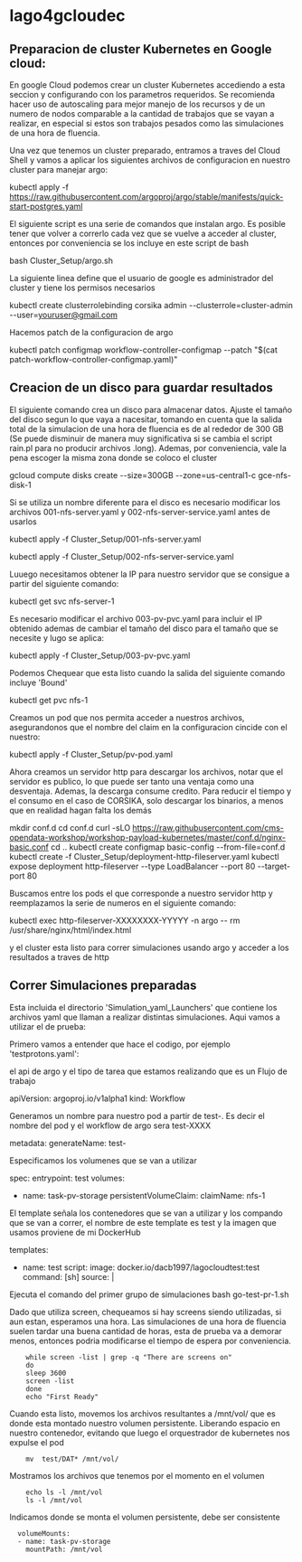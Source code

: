 # lago4gcloudec

## Preparacion de cluster Kubernetes en Google cloud:

En google Cloud podemos crear un cluster Kubernetes accediendo a esta seccion y configurando con los parametros requeridos. Se recomienda hacer uso de autoscaling para mejor manejo de los recursos y de un numero de nodos comparable a la cantidad de trabajos que se vayan a realizar, en especial si estos son trabajos pesados como las simulaciones de una hora de fluencia.

Una vez que tenemos un cluster preparado, entramos a traves del Cloud Shell y vamos a aplicar los siguientes archivos de configuracion en nuestro cluster para manejar argo:

kubectl apply -f https://raw.githubusercontent.com/argoproj/argo/stable/manifests/quick-start-postgres.yaml

El siguiente script es una serie de comandos que instalan argo. Es posible tener que volver a correrlo cada vez que se vuelve a acceder al cluster, entonces por conveniencia se los incluye en este script de bash

bash Cluster_Setup/argo.sh

La siguiente linea define que el usuario de google es administrador del cluster y tiene los permisos necesarios

kubectl create clusterrolebinding corsika admin --clusterrole=cluster-admin --user=youruser@gmail.com

Hacemos patch de la configuracion de argo

kubectl patch configmap workflow-controller-configmap  --patch "$(cat patch-workflow-controller-configmap.yaml)"

## Creacion de un disco para guardar resultados

El siguiente comando crea un disco para almacenar datos. Ajuste el tamaño del disco segun lo que vaya a nacesitar, tomando en cuenta que la salida total de la simulacion de una hora de fluencia es de al rededor de 300 GB (Se puede disminuir de manera muy significativa si se cambia el script rain.pl para no producir archivos .long). Ademas, por conveniencia, vale la pena escoger la misma zona donde se coloco el cluster

gcloud compute disks create --size=300GB --zone=us-central1-c gce-nfs-disk-1

Si se utiliza un nombre diferente para el disco es necesario modificar los archivos 001-nfs-server.yaml y 002-nfs-server-service.yaml antes de usarlos

kubectl apply -f Cluster_Setup/001-nfs-server.yaml

kubectl apply -f Cluster_Setup/002-nfs-server-service.yaml

Luuego necesitamos obtener la IP para nuestro servidor que se consigue a partir del siguiente comando:

kubectl get svc nfs-server-1

Es necesario modificar el archivo 003-pv-pvc.yaml para incluir el IP obtenido ademas de cambiar el tamaño del disco para el tamaño que se necesite y lugo se aplica:

kubectl apply -f Cluster_Setup/003-pv-pvc.yaml

Podemos Chequear que esta listo cuando la salida del siguiente comando incluye 'Bound'

kubectl get pvc nfs-1

Creamos un pod que nos permita acceder a nuestros archivos, asegurandonos que el nombre del claim en la configuracion cincide con el nuestro:

kubectl apply -f Cluster_Setup/pv-pod.yaml

Ahora creamos un servidor http para descargar los archivos, notar que el servidor es publico, lo que puede ser tanto una ventaja como una desventaja. Ademas, la descarga consume credito. Para reducir el tiempo y el consumo en el caso de CORSIKA, solo descargar los binarios, a menos que en realidad hagan falta los demás

mkdir conf.d
cd conf.d
curl -sLO https://raw.githubusercontent.com/cms-opendata-workshop/workshop-payload-kubernetes/master/conf.d/nginx-basic.conf
cd ..
kubectl create configmap basic-config --from-file=conf.d
kubectl create  -f Cluster_Setup/deployment-http-fileserver.yaml
kubectl expose deployment http-fileserver --type LoadBalancer --port 80 --target-port 80

Buscamos entre los pods el que corresponde a nuestro servidor http y reemplazamos la serie de numeros en el siguiente comando:

kubectl exec http-fileserver-XXXXXXXX-YYYYY -n argo -- rm /usr/share/nginx/html/index.html


y el cluster esta listo para correr simulaciones usando argo y acceder a los resultados a traves de http

## Correr Simulaciones preparadas

Esta incluida el directorio 'Simulation_yaml_Launchers' que contiene los archivos yaml que llaman a realizar distintas simulaciones. Aqui vamos a utilizar el de prueba:

Primero vamos a entender que hace el codigo, por ejemplo 'testprotons.yaml':

el api de argo y el tipo de tarea que estamos realizando que es un Flujo de trabajo

apiVersion: argoproj.io/v1alpha1
kind: Workflow

Generamos un nombre para nuestro pod a partir de test-. Es decir el nombre del pod y el workflow de argo sera test-XXXX

metadata:
  generateName: test-
 
Especificamos los volumenes que se van a utilizar
  
spec:
  entrypoint: test
  volumes:
  - name: task-pv-storage
    persistentVolumeClaim:
      claimName: nfs-1
    
El template señala los contenedores que se van a utilizar  y los compando que se van a correr, el nombre de este template es test y la imagen que usamos proviene de mi DockerHub

  templates:
  - name: test
    script:
      image: docker.io/dacb1997/lagocloudtest:test
      command: [sh]
      source: |
      
Ejecuta el comando del primer grupo de simulaciones
        bash go-test-pr-1.sh 
	
Dado que utiliza screen, chequeamos si hay screens siendo utilizadas, si aun estan, esperamos una hora. Las simulaciones de una hora de fluencia suelen tardar una buena cantidad de horas, esta de prueba va a demorar menos, entonces podria modificarse el tiempo de espera por conveniencia.

        while screen -list | grep -q "There are screens on"
        do
        sleep 3600
        screen -list 
        done 
        echo "First Ready"
	
Cuando esta listo, movemos los archivos resultantes a /mnt/vol/ que es donde esta montado nuestro volumen persistente. Liberando espacio en nuestro contenedor, evitando que luego el orquestrador de kubernetes nos expulse el pod

        mv  test/DAT* /mnt/vol/
	
Mostramos los archivos que tenemos por el momento en el volumen

        echo ls -l /mnt/vol
        ls -l /mnt/vol
        
Indicamos donde se monta el volumen persistente, debe ser consistente
        
      volumeMounts:
      - name: task-pv-storage
        mountPath: /mnt/vol
        
